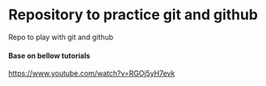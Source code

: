 # Repository to practice git and github
Repo to play with git and github


#### Base on bellow tutorials
https://www.youtube.com/watch?v=RGOj5yH7evk

